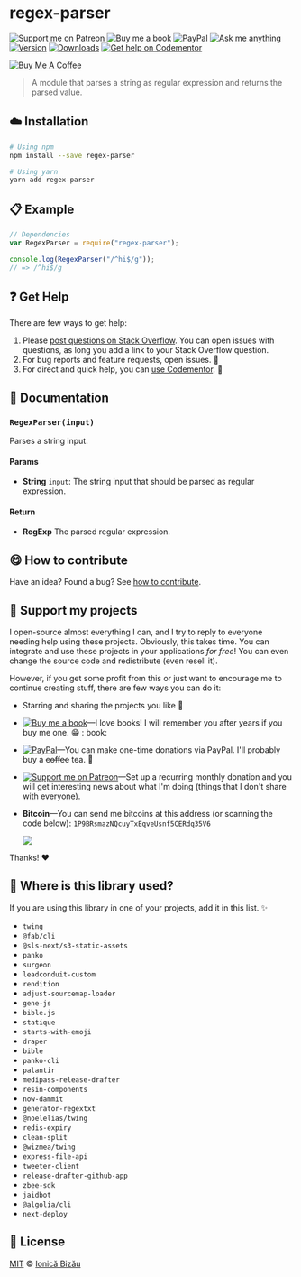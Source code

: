 <!-- Please do not edit this file. Edit the `blah` field in the `package.json` instead. If in doubt, open an issue. -->

# regex-parser

[![Support me on Patreon][badge_patreon]][patreon] [![Buy me a book][badge_amazon]][amazon] [![PayPal][badge_paypal_donate]][paypal-donations] [![Ask me anything](https://img.shields.io/badge/ask%20me-anything-1abc9c.svg)](https://github.com/IonicaBizau/ama) [![Version](https://img.shields.io/npm/v/regex-parser.svg)](https://www.npmjs.com/package/regex-parser) [![Downloads](https://img.shields.io/npm/dt/regex-parser.svg)](https://www.npmjs.com/package/regex-parser) [![Get help on Codementor](https://cdn.codementor.io/badges/get_help_github.svg)](https://www.codementor.io/johnnyb?utm_source=github&utm_medium=button&utm_term=johnnyb&utm_campaign=github)

<a href="https://www.buymeacoffee.com/H96WwChMy" target="_blank"><img src="https://www.buymeacoffee.com/assets/img/custom_images/yellow_img.png" alt="Buy Me A Coffee"></a>







> A module that parses a string as regular expression and returns the parsed value.

## :cloud: Installation

```sh
# Using npm
npm install --save regex-parser

# Using yarn
yarn add regex-parser
```

## :clipboard: Example

```js
// Dependencies
var RegexParser = require("regex-parser");

console.log(RegexParser("/^hi$/g"));
// => /^hi$/g
```

## :question: Get Help

There are few ways to get help:

1. Please [post questions on Stack Overflow](https://stackoverflow.com/questions/ask). You can open issues with
   questions, as long you add a link to your Stack Overflow question.
2. For bug reports and feature requests, open issues. :bug:
3. For direct and quick help, you can [use Codementor](https://www.codementor.io/johnnyb). :rocket:

## :memo: Documentation

### `RegexParser(input)`

Parses a string input.

#### Params

- **String** `input`: The string input that should be parsed as regular expression.

#### Return

- **RegExp** The parsed regular expression.

## :yum: How to contribute

Have an idea? Found a bug? See [how to contribute][contributing].

## :sparkling_heart: Support my projects

I open-source almost everything I can, and I try to reply to everyone needing help using these projects. Obviously,
this takes time. You can integrate and use these projects in your applications *for free*! You can even change the
source code and redistribute (even resell it).

However, if you get some profit from this or just want to encourage me to continue creating stuff, there are few ways
you can do it:

- Starring and sharing the projects you like :rocket:
- [![Buy me a book][badge_amazon]][amazon]—I love books! I will remember you after years if you buy me one. :grin: :
  book:
- [![PayPal][badge_paypal]][paypal-donations]—You can make one-time donations via PayPal. I'll probably buy a ~~coffee~~
  tea. :tea:
- [![Support me on Patreon][badge_patreon]][patreon]—Set up a recurring monthly donation and you will get interesting
  news about what I'm doing (things that I don't share with everyone).
- **Bitcoin**—You can send me bitcoins at this address (or scanning the code
  below): `1P9BRsmazNQcuyTxEqveUsnf5CERdq35V6`

  ![](https://i.imgur.com/z6OQI95.png)

Thanks! :heart:

## :dizzy: Where is this library used?

If you are using this library in one of your projects, add it in this list. :sparkles:

- `twing`
- `@fab/cli`
- `@sls-next/s3-static-assets`
- `panko`
- `surgeon`
- `leadconduit-custom`
- `rendition`
- `adjust-sourcemap-loader`
- `gene-js`
- `bible.js`
- `statique`
- `starts-with-emoji`
- `draper`
- `bible`
- `panko-cli`
- `palantir`
- `medipass-release-drafter`
- `resin-components`
- `now-dammit`
- `generator-regextxt`
- `@noelelias/twing`
- `redis-expiry`
- `clean-split`
- `@wizmea/twing`
- `express-file-api`
- `tweeter-client`
- `release-drafter-github-app`
- `zbee-sdk`
- `jaidbot`
- `@algolia/cli`
- `next-deploy`

## :scroll: License

[MIT][license] © [Ionică Bizău][website]


[license]: /LICENSE

[website]: https://ionicabizau.net

[contributing]: /CONTRIBUTING.md

[docs]: /DOCUMENTATION.md

[badge_patreon]: https://ionicabizau.github.io/badges/patreon.svg

[badge_amazon]: https://ionicabizau.github.io/badges/amazon.svg

[badge_paypal]: https://ionicabizau.github.io/badges/paypal.svg

[badge_paypal_donate]: https://ionicabizau.github.io/badges/paypal_donate.svg

[patreon]: https://www.patreon.com/ionicabizau

[amazon]: http://amzn.eu/hRo9sIZ

[paypal-donations]: https://www.paypal.com/cgi-bin/webscr?cmd=_s-xclick&hosted_button_id=RVXDDLKKLQRJW
